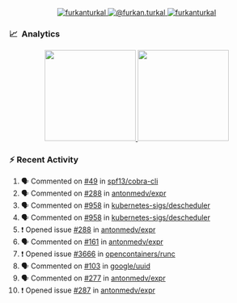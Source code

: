 <p align="center">
  <a href="https://linkedin.com/in/furkanturkal" target="blank">
    <img src="https://img.shields.io/badge/linkedin-%230077B5.svg?&style=for-the-badge&logo=linkedin&logoColor=white" alt="furkanturkal" />
  </a>
  <a href="https://medium.com/@furkan.turkal" target="blank">
    <img src="https://img.shields.io/badge/medium-%2312100E.svg?&style=for-the-badge&logo=medium&logoColor=white" alt="@furkan.turkal" />
  </a>
  <a href="https://twitter.com/furkanturkaI" target="blank">
    <img src="https://img.shields.io/badge/Twitter-1DA1F2?style=for-the-badge&logo=twitter&logoColor=white" alt="furkanturkaI" />
  </a>
</p>

### 📈 &nbsp;Analytics

<p align="center">
  <a href="https://coderstats.net/github/#Dentrax">
    <img height="180em" src="https://github-readme-stats-eight-theta.vercel.app/api?username=Dentrax&show_icons=true&theme=algolia&include_all_commits=true&count_private=true&line_height=26"/>
    <img height="180em" src="https://github-readme-stats-eight-theta.vercel.app/api/top-langs/?username=Dentrax&layout=compact&langs_count=8&theme=algolia&line_height=26"/>
  </a>
</p>

### :zap: Recent Activity

<!--START_SECTION:activity-->
1. 🗣 Commented on [#49](https://github.com/spf13/cobra-cli/issues/49) in [spf13/cobra-cli](https://github.com/spf13/cobra-cli)
2. 🗣 Commented on [#288](https://github.com/antonmedv/expr/issues/288) in [antonmedv/expr](https://github.com/antonmedv/expr)
3. 🗣 Commented on [#958](https://github.com/kubernetes-sigs/descheduler/issues/958) in [kubernetes-sigs/descheduler](https://github.com/kubernetes-sigs/descheduler)
4. 🗣 Commented on [#958](https://github.com/kubernetes-sigs/descheduler/issues/958) in [kubernetes-sigs/descheduler](https://github.com/kubernetes-sigs/descheduler)
5. ❗️ Opened issue [#288](https://github.com/antonmedv/expr/issues/288) in [antonmedv/expr](https://github.com/antonmedv/expr)
6. 🗣 Commented on [#161](https://github.com/antonmedv/expr/issues/161) in [antonmedv/expr](https://github.com/antonmedv/expr)
7. ❗️ Opened issue [#3666](https://github.com/opencontainers/runc/issues/3666) in [opencontainers/runc](https://github.com/opencontainers/runc)
8. 🗣 Commented on [#103](https://github.com/google/uuid/issues/103) in [google/uuid](https://github.com/google/uuid)
9. 🗣 Commented on [#277](https://github.com/antonmedv/expr/issues/277) in [antonmedv/expr](https://github.com/antonmedv/expr)
10. ❗️ Opened issue [#287](https://github.com/antonmedv/expr/issues/287) in [antonmedv/expr](https://github.com/antonmedv/expr)
<!--END_SECTION:activity-->
